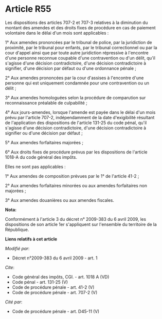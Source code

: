 # Article R55

Les dispositions des articles 707-2 et 707-3 relatives à la diminution du montant des amendes et des droits fixes de
procédure en cas de paiement volontaire dans le délai d'un mois sont applicables : 

1° Aux amendes prononcées par le tribunal de police, par la juridiction de proximité, par le tribunal pour enfants, par le
tribunal correctionnel ou par la cour d'appel ainsi que par toute autre juridiction répressive à l'encontre d'une personne
reconnue coupable d'une contravention ou d'un délit, qu'il s'agisse d'une décision contradictoire, d'une décision
contradictoire à signifier, d'une décision par défaut ou d'une ordonnance pénale ; 

2° Aux amendes prononcées par la cour d'assises à l'encontre d'une personne qui est uniquement condamnée pour une
contravention ou un délit ; 

3° Aux amendes homologuées selon la procédure de comparution sur reconnaissance préalable de culpabilité ; 

4° Aux jours-amendes, lorsque l'amende est payée dans le délai d'un mois prévu par l'article 707-2, indépendamment de la date
d'exigibilité résultant de l'application des dispositions de l'article 131-25 du code pénal, qu'il s'agisse d'une décision
contradictoire, d'une décision contradictoire à signifier ou d'une décision par défaut ; 

5° Aux amendes forfaitaires majorées ; 

6° Aux droits fixes de procédure prévus par les dispositions de l'article 1018-A du code général des impôts. 

Elles ne sont pas applicables : 

1° Aux amendes de composition prévues par le 1° de l'article 41-2 ; 

2° Aux amendes forfaitaires minorées ou aux amendes forfaitaires non majorées ; 

3° Aux amendes douanières ou aux amendes fiscales.

**Nota:**

Conformément à l'article 3 du décret n° 2009-383 du 6 avril 2009, les dispositions de son article 1er s'appliquent sur
l'ensemble du territoire de la République.

**Liens relatifs à cet article**

_Modifié par_:

  - Décret n°2009-383 du 6 avril 2009 - art. 1

_Cite_:

  - Code général des impôts, CGI. - art. 1018 A (VD)
  - Code pénal - art. 131-25 (V)
  - Code de procédure pénale - art. 41-2 (V)
  - Code de procédure pénale - art. 707-2 (V)

_Cité par_:

  - Code de procédure pénale - art. D45-11 (V)
